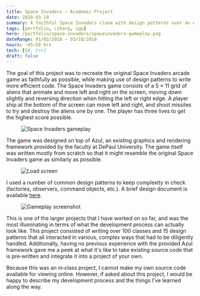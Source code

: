```yaml
---
title: Space Invaders — Academic Project
date: 2018-03-18
summary: A faithful Space Invaders clone with design patterns over an Azul-based framework.
tags: [portfolio, csharp, cpp]
hero: /portfolio/space-invaders/spaceinvaders-gameplay.png
dateRange: 01/02/2018 – 03/18/2018
hours: ~45–50 hrs
tech: [C#, C++]
draft: false
---
```


The goal of this project was to recreate the original Space Invaders arcade game as faithfully as possible, while making use of design patterns to write more efficient code. The Space Invaders game consists of a 5 × 11 grid of aliens that animate and move left and right on the screen, moving down slightly and reversing direction when hitting the left or right edge. A player ship at the bottom of the screen can move left and right, and shoot missiles to try and destroy the aliens one by one. The player has three lives to get the highest score possible.

<figure class="pin full">
  <img src="/portfolio/space-invaders/spaceinvaders-gameplay.png" alt="Space Invaders gameplay" loading="lazy" decoding="async" />
</figure>

The game was designed on top of Azul, an existing graphics and rendering framework provided by the faculty at DePaul University. The game itself was written mostly from scratch so that it might resemble the original Space Invaders game as similarly as possible.

<figure class="pin pin-left">
  <img src="/portfolio/space-invaders/spaceinvaders-loadscreen.png" alt="Load screen" loading="lazy" decoding="async" />
</figure>

I used a number of common design patterns to keep complexity in check (factories, observers, command objects, etc.). A brief design document is available <a href="/portfolio/space-invaders/SpaceInvaders_DesignDocument.pdf" target="_blank" rel="noopener">here</a>.

<figure class="pin pin-right">
  <img src="/portfolio/space-invaders/spaceinvaders-gameplay.png" alt="Gameplay screenshot" loading="lazy" decoding="async" />
</figure>

This is one of the larger projects that I have worked on so far, and was the most illuminating in terms of what the development process can actually look like. This project consisted of writing over 100 classes and 15 design patterns that all interacted in various, complex ways that had to be diligently handled. Additionally, having no previous experience with the provided Azul framework gave me a peek at what it's like to take existing source code that is pre‑written and integrate it into a project of your own.

Because this was an in‑class project, I cannot make my own source code available for viewing online. However, if asked about this project, I would be happy to describe my development process and the things I've learned along the way.
